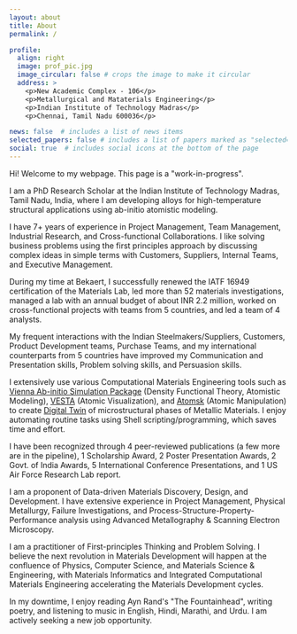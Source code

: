 ```yaml
---
layout: about
title: About
permalink: /

profile:
  align: right
  image: prof_pic.jpg
  image_circular: false # crops the image to make it circular
  address: >
    <p>New Academic Complex - 106</p>
    <p>Metallurgical and Mataterials Engineering</p>
    <p>Indian Institute of Technology Madras</p>
    <p>Chennai, Tamil Nadu 600036</p>

news: false  # includes a list of news items
selected_papers: false # includes a list of papers marked as "selected={true}"
social: true  # includes social icons at the bottom of the page
---
```


Hi! Welcome to my webpage. This page is a "work-in-progress".

I am a PhD Research Scholar at the Indian Institute of Technology Madras, Tamil Nadu, India, where I am developing alloys for high-temperature structural applications using ab-initio atomistic modeling.

I have 7+ years of experience in Project Management, Team Management, Industrial Research, and Cross-functional Collaborations. I like solving business problems using the first principles approach by discussing complex ideas in simple terms with Customers, Suppliers, Internal Teams, and Executive Management.

During my time at Bekaert, I successfully renewed the IATF 16949 certification of the Materials Lab, led more than 52 materials investigations, managed a lab with an annual budget of about INR 2.2 million, worked on cross-functional projects with teams from 5 countries, and led a team of 4 analysts.

My frequent interactions with the Indian Steelmakers/Suppliers, Customers, Product Development teams, Purchase Teams, and my international counterparts from 5 countries have improved my Communication and Presentation skills, Problem solving skills, and Persuasion skills.

I extensively use various Computational Materials Engineering tools such as <a href="https://vasp.at">Vienna Ab-initio Simulation Package</a> (Density Functional Theory, Atomistic Modeling), <a href="https://jp-minerals.org/vesta/en/download.html">VESTA</a> (Atomic Visualization), and <a href="https://atomsk.univ-lille.fr">Atomsk</a> (Atomic Manipulation) to create <a href="https://en.wikipedia.org/wiki/Digital_twin">Digital Twin</a> of microstructural phases of Metallic Materials. I enjoy automating routine tasks using Shell scripting/programming, which saves time and effort.

I have been recognized through 4 peer-reviewed publications (a few more are in the pipeline), 1 Scholarship Award, 2 Poster Presentation Awards, 2 Govt. of India Awards, 5 International Conference Presentations, and 1 US Air Force Research Lab report.

I am a proponent of Data-driven Materials Discovery, Design, and Development. I have extensive experience in Project Management, Physical Metallurgy, Failure Investigations, and Process-Structure-Property-Performance analysis using Advanced Metallography & Scanning Electron Microscopy.

I am a practitioner of First-principles Thinking and Problem Solving. I believe the next revolution in Materials Development will happen at the confluence of Physics, Computer Science, and Materials Science & Engineering, with Materials Informatics and Integrated Computational Materials Engineering accelerating the Materials Development cycles.

In my downtime, I enjoy reading Ayn Rand's "The Fountainhead", writing poetry, and listening to music in English, Hindi, Marathi, and Urdu.
I am actively seeking a new job opportunity.